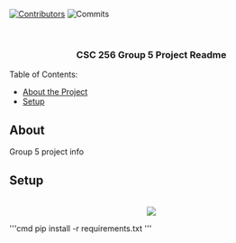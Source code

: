 



<!-- PROJECT SHIELDS -->
[![Contributors][contributors-shield]][contributors-url]
![Commits][commit-shield]






<br />
<div align="center">
    <h3 align="center">CSC 256 Group 5 Project Readme</h3>
</div>



<!-- TABLE OF CONTENTS -->

Table of Contents:
- [About the Project](#about)
- [Setup](#setup)


<!-- ABOUT THE PROJECT -->
## About
Group 5 project info

## Setup
<p align="center">
<br />
<a><img src ="https://avatars.githubusercontent.com/u/983927?s=48&v=4"></a>
<br />
</p>
'''cmd
pip install -r requirements.txt
'''


<!-- MARKDOWN LINKS & IMAGES  -->

[contributors-shield]: https://img.shields.io/github/contributors/mssalstrom/CSC256_Group5_TestRepo
[contributors-url]: https://github.com/mssalstrom/CSC256_Group5_TestRepo/graphs/contributors
[commit-shield]: https://img.shields.io/github/last-commit/mssalstrom/CSC256_Group5_TestRepo



